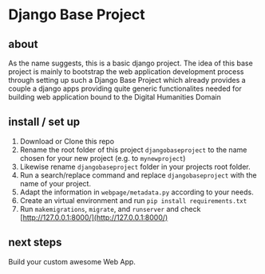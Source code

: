 # Django Base Project

## about

As the name suggests, this is a basic django project. The idea of this base project is mainly to bootstrap the web application development process through setting up such a Django Base Project which already provides a couple a django apps providing quite generic functionalites needed for building web application bound to the Digital Humanities Domain

## install / set up

1. Download or Clone this repo
2. Rename the root folder of this project `djangobaseproject` to the name chosen for your new project (e.g. to `mynewproject`)
3. Likewise rename `djangobaseproject` folder in your projects root folder.
4. Run a search/replace command and replace `djangobaseproject` with the name of your project.
5. Adapt the information in `webpage/metadata.py` according to your needs.
6. Create an virtual environment and run `pip install requirements.txt`
7. Run `makemigrations`, `migrate`, and `runserver` and check [http://127.0.0.1:8000/](http://127.0.0.1:8000/)

## next steps

Build your custom awesome Web App.
